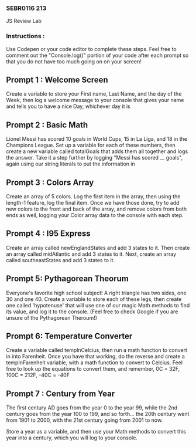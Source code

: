 ### SEBR0116 213

JS Review Lab

### Instructions :
Use Codepen or your code editor to complete these steps. Feel free to comment out the "Console.log()" portion of your code after each prompt so that you do not have too much going on on your screen!

## Prompt 1 : Welcome Screen 

Create a variable to store your First name, Last Name, and the day of the Week, then log a welcome message to your console that gives your name and tells you to have a nice Day, whichever day it is


## Prompt 2 : Basic Math

Lionel Messi has scored 10 goals in World Cups, 15 in La Liga, and 18 in the Champions League. Set up a variable for each of these numbers, then create a new variable called totalGoals that adds them all together and logs the answer. Take it a step further by logging "Messi has scored __ goals", again using our string literals to put the information in


## Prompt 3 : Colors Array

Create an array of 5 colors. Log the first item in the array, then using the length-1 feature, log the final item. Once we have those done, try to add new colors to the front and back of the array, and remove colors from both ends as well, logging your Color array data to the console with each step. 


## Prompt 4 : I95 Express

Create an array called newEnglandStates and add 3 states to it. Then create an array called midAtlantic and add 3 states to it. Next, create an array called southeastStates and add 3 states to it.


## Prompt 5: Pythagorean Theorum

Everyone's favorite high school subject! A right triangle has two sides, one 30 and one 40. Create a variable to store each of these legs, then create one called 'hypotenuse' that will use one of our magic Math methods to find its value, and log it to the console. (Feel free to check Google if you are unsure of the Pythagorean Theroum!)


## Prompt 6: Temperature Converter

Create a variable called tempInCelcius, then run a math function to convert in into Farenheit. Once you have that working, do the reverse and create a tempInFarenheit variable, with a math function to convert to Celcius. Feel free to look up the equations to convert them, and remember, 0C = 32F, 100C = 212F, -40C = -40F


## Prompt 7 : Century from Year

The first century AD goes from the year 0 to the year 99, while the 2nd century goes from the year 100 to 199, and so forth... the 20th century went from 1901 to 2000, with the 21st century going from 2001 to now.

Store a year as a variable, and then use your Math methods to convert this year into a century, which you will log to your console.


